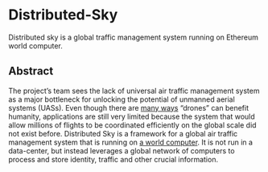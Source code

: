 # Distributed-Sky
Distributed sky is a global traffic management system running on Ethereum world computer.

## Abstract
The project’s team sees the lack of universal air traffic management system as a major bottleneck for unlocking the potential of unmanned aerial systems (UASs). Even though there are [many ways](http://www.cnn.com/2013/11/03/business/meet-your-friendly-neighborhood-drones) “drones” can benefit humanity, applications are still very limited because the system that would allow millions of flights to be coordinated efficiently on the global scale did not exist before.
Distributed Sky is a framework for a global air traffic management system that is running on [a world computer](https://ethereum.gitbooks.io/frontier-guide/content/ethereum.html). It is not run in a data-center, but instead leverages a global network of computers to process and store identity, traffic and other crucial information.


